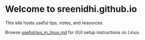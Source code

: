 # Welcome to sreenidhi.github.io

This site hosts useful tips, notes, and resources.

Browse [useful/gui_in_linux.md](useful/gui_in_linux.md) for GUI setup instructions on Linux.
